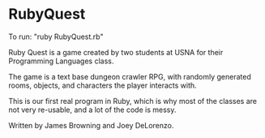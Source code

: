 RubyQuest
=========

To run: "ruby RubyQuest.rb"

Ruby Quest is a game created by two students at USNA for their Programming Languages class. 

The game is a text base dungeon crawler RPG, with randomly generated rooms, objects, and characters the player interacts with.

This is our first real program in Ruby, which is why most of the classes are not very re-usable, and a lot of the code is messy. 

Written by James Browning and Joey DeLorenzo.